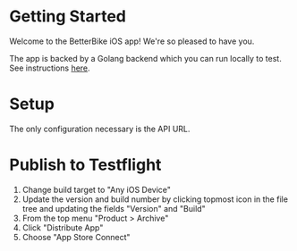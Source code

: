 # Getting Started

Welcome to the BetterBike iOS app! We're so pleased to have you.

The app is backed by a Golang backend which you can run locally to test. See instructions [here](https://github.com/politicker/betterbike-api).

# Setup

The only configuration necessary is the API URL.

# Publish to Testflight

1. Change build target to "Any iOS Device"
2. Update the version and build number by clicking topmost icon in the file tree and updating the fields "Version" and "Build"
3. From the top menu "Product > Archive"
4. Click "Distribute App"
5. Choose "App Store Connect"
